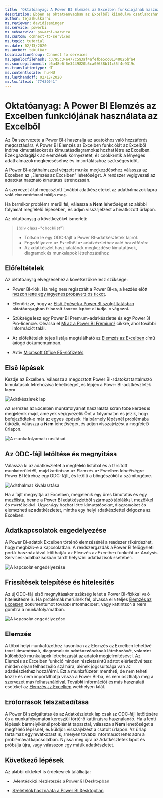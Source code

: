 ```yaml
---
title: 'Oktatóanyag: A Power BI Elemzés az Excelben funkciójának használata az Excelből'
description: Ebben az oktatóanyagban az Excelből kiindulva csatlakozhat a Power BI Adathalmazok lapjához, hogy adathalmazokat importáljon az Excelbe.
author: tejaskulkarni
ms.reviewer: davidiseminger
ms.service: powerbi
ms.subservice: powerbi-service
ms.custom: connect-to-services
ms.topic: tutorial
ms.date: 02/13/2020
ms.author: tekulkar
LocalizationGroup: Connect to services
ms.openlocfilehash: d3795c34e477c593af4afefbe5cc01040026bfa4
ms.sourcegitcommit: d6a48e6f6e3449820b5ca03638b11c55f4e9319c
ms.translationtype: HT
ms.contentlocale: hu-HU
ms.lasthandoff: 02/18/2020
ms.locfileid: "77426541"
---
```

# <a name="tutorial-use-power-bi-analyze-in-excel-starting-in-excel"></a>Oktatóanyag: A Power BI Elemzés az Excelben funkciójának használata az Excelből

Az Ön szervezete a Power BI-t használja az adatokhoz való hozzáférés megosztására. A Power BI Elemzés az Excelben funkcióját az Excelből indítva kimutatásokat és kimutatásdiagramokat hozhat létre az Excelben. Ezek gazdagítják az elemzések környezetét, és csökkentik a lényeges adathalmazok megkereséséhez és importálásához szükséges időt.

A Power BI-adathalmazzal végzett munka megkezdéséhez válassza az Excelben az „Elemzés az Excelben” lehetőséget. A rendszer végigvezeti az adatokat használó kimutatás létrehozásán.  

A szervezet által megosztott további adatkészleteket az adathalmazok lapra való visszatéréssel találja meg.

Ha bármikor probléma merül fel, válassza a **Nem** lehetőséget az alábbi folyamat megfelelő lépésében, és adjon visszajelzést a hivatkozott űrlapon.  

Az oktatóanyag a következőket ismerteti:

> [!div class="checklist"]
> * Töltsön le egy ODC-fájlt a Power BI-adatkészletek lapról.
> * Engedélyezze az Excelből az adatkészlethez való hozzáférést.
> * Az adatkészlet használatának megkezdése kimutatások, diagramok és munkalapok létrehozásához

## <a name="prerequisites"></a>Előfeltételek

Az oktatóanyag elvégzéséhez a következőkre lesz szüksége:

* Power BI-fiók. Ha még nem regisztrált a Power BI-ra, a kezdés előtt [hozzon létre egy ingyenes próbaverziós fiókot](https://app.powerbi.com/signupredirect?pbi_source=web).

* Ellenőrizze, hogy az [Első lépések a Power BI szolgáltatásban](https://docs.microsoft.com/power-bi/service-get-started) oktatóanyagban felsorolt összes lépést el tudja-e végezni.

* Szüksége lesz egy Power BI Premium-adatkészletre és egy Power BI Pro-licencre. Olvassa el [Mi az a Power BI Premium?](https://docs.microsoft.com/power-bi/service-premium-what-is) cikkre, ahol további információt talál.

* Az előfeltételek teljes listája megtalálható az [Elemzés az Excelben](https://docs.microsoft.com/power-bi/service-analyze-in-excel#requirements) című átfogó dokumentumban.

* Aktív [Microsoft Office E5-előfizetés](https://www.microsoft.com/microsoft-365/business/office-365-enterprise-e5-business-software?activetab=pivot%3aoverviewtab)

## <a name="get-started"></a>Első lépések

Kezdje az Excelben. Válassza a megosztott Power BI-adatokat tartalmazó kimutatások létrehozása lehetőséget, és lépjen a Power BI-adatkészletek lapra.

![Adatkészletek lap](media/service-tutorial-analyze-in-excel/tutorial-analyze-in-excel-01.png)

Az Elemzés az Excelben munkafolyamat használata során több kérdés is megjelenik majd, amelyek végigvezetik Önt a folyamaton és jelzik, hogy befejeződtek-e már az egyes lépések. Ha bármely lépésnél problémába ütközik, válassza a **Nem** lehetőséget, és adjon visszajelzést a megfelelő űrlapon.

![A munkafolyamat utasításai](media/service-tutorial-analyze-in-excel/tutorial-analyze-in-excel-02.png)

## <a name="download-and-open-the-odc-file"></a>Az ODC-fájl letöltése és megnyitása

Válassza ki az adatkészletet a megfelelő listából és a társított munkaterületről, majd kattintson az Elemzés az Excelben lehetőségre. Power BI létrehoz egy ODC-fájlt, és letölti a böngészőből a számítógépre.

![Adathalmaz kiválasztása](media/service-tutorial-analyze-in-excel/tutorial-analyze-in-excel-03.png)

Ha a fájlt megnyitja az Excelben, megjelenik egy üres kimutatás és egy mezőlista, benne a Power BI adatkészletből származó táblákkal, mezőkkel és mértékekkel. Ugyanúgy hozhat létre kimutatásokat, diagramokat és elemezheti az adatkészletet, mintha egy helyi adatkészlettel dolgozna az Excelben.

## <a name="enable-data-connections"></a>Adatkapcsolatok engedélyezése

A Power BI-adatok Excelben történő elemzésénél a rendszer rákérdezhet, hogy megbízik-e a kapcsolatban. A rendszergazdák a Power BI felügyeleti portál használatával letilthatják az Elemzés az Excelben funkciót az Analysis Services-adatbázisokban tárolt helyszíni adatbázisok esetében.

![A kapcsolat engedélyezése](media/service-tutorial-analyze-in-excel/tutorial-analyze-in-excel-04.png)

## <a name="install-updates-and-authenticate"></a>Frissítések telepítése és hitelesítés

Az új ODC-fájl első megnyitásakor szükség lehet a Power BI-fiókkal való hitelesítésre is.  Ha problémák merülnek fel, olvassa el a teljes [Elemzés az Excelben](https://docs.microsoft.com/power-bi/service-analyze-in-excel#sign-in-to-power-bi ) dokumentumot további információért, vagy kattintson a Nem gombra a munkafolyamatban.

![A kapcsolat engedélyezése](media/service-tutorial-analyze-in-excel/tutorial-analyze-in-excel-05.png)

## <a name="analyze-away"></a>Elemzés

A többi helyi munkafüzethez hasonlóan az Elemzés az Excelben lehetővé teszi kimutatások, diagramok és adathozzáadások létrehozását, valamint különböző munkalapok létrehozását az adatok megjelenítésével. Az Elemzés az Excelben funkció minden részletszintű adatot elérhetővé tesz minden olyan felhasználó számára, akinek jogosultsága van az adatkészlethez hozzáférni. Ezt a munkafüzetet mentheti, de nem teheti közzé és nem importálhatja vissza a Power BI-ba, és nem oszthatja meg a szervezet más felhasználóival. További információt és más használati eseteket az [Elemzés az Excelben](https://docs.microsoft.com/power-bi/service-analyze-in-excel#analyze-away) webhelyen talál.

## <a name="clean-up-resources"></a>Erőforrások felszabadítása

A Power BI szolgáltatás és az Adatkészletek lap csak az ODC-fájl letöltésére és a munkafolyamaton keresztül történő kattintásra használandó. Ha a fenti lépések bármelyikénél problémát tapasztal, válassza a **Nem** lehetőséget a megfelelő lépésnél, és küldjön visszajelzést a csatolt űrlapon. Az űrlap tartalmaz egy hivatkozást is, amelyen további információt lehet adni a problémával kapcsolatban. Nyissa meg újra az Adatkészletek lapot és próbálja újra, vagy válasszon egy másik adatkészletet.

## <a name="next-steps"></a>Következő lépések

Az alábbi cikkeket is érdekesnek találhatja:

* [Jelentésközi részletezés a Power BI Desktopban](https://docs.microsoft.com/power-bi/desktop-cross-report-drill-through)

* [Szeletelők használata a Power BI Desktopban](https://docs.microsoft.com/power-bi/visuals/power-bi-visualization-slicers)
